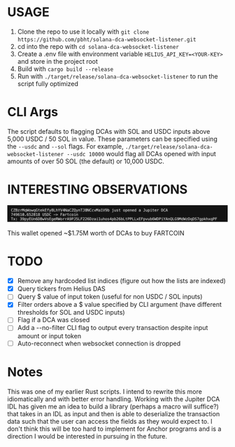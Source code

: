 # USAGE
1. Clone the repo to use it locally with `git clone https://github.com/pbht/solana-dca-websocket-listener.git`
2. cd into the repo with `cd solana-dca-websocket-listener`
3. Create a .env file with environment variable `HELIUS_API_KEY=<YOUR-KEY>` and store in the project root
4. Build with `cargo build --release`
5. Run with `./target/release/solana-dca-websocket-listener` to run the script fully optimized

# CLI Args
The script defaults to flagging DCAs with SOL and USDC inputs above 5,000 USDC / 50 SOL in value. These parameters can be specified using the `--usdc` and `--sol` flags. For example, `./target/release/solana-dca-websocket-listener --usdc 10000` would flag all DCAs opened with input amounts of over 50 SOL (the default) or 10,000 USDC.

# INTERESTING OBSERVATIONS
![$1M Fartcoin DCA](assets/fartcoin-1m-dca.png)
![$750K Fartcoin DCA](assets/fartcoin-750k-dca.png)

This wallet opened ~$1.75M worth of DCAs to buy FARTCOIN

# TODO
- [x] Remove any hardcoded list indices (figure out how the lists are indexed)
- [x] Query tickers from Helius DAS
- [ ] Query $ value of input token (useful for non USDC / SOL inputs)
- [x] Filter orders above a $ value specified by CLI argument (have different thresholds for SOL and USDC inputs)
- [ ] Flag if a DCA was closed
- [ ] Add a --no-filter CLI flag to output every transaction despite input amount or input token
- [ ] Auto-reconnect when websocket connection is dropped

# Notes
This was one of my earlier Rust scripts. I intend to rewrite this more idiomatically and with better error handling. Working with the Jupiter DCA IDL has given me an idea to build a library (perhaps a macro will suffice?) that takes in an IDL as input and then is able to deserialize the transaction data such that the user can access the fields as they would expect to. I don't think this will be too hard to implement for Anchor programs and is a direction I would be interested in pursuing in the future.
